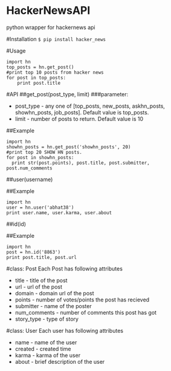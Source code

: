 # HackerNewsAPI
python wrapper for hackernews api

#Installation
`$ pip install hacker_news`

#Usage
```
import hn
top_posts = hn.get_post()
#print top 10 posts from hacker news
for post in top_posts:
    print post.title
 ```
    

#API
##get_post(post_type, limit)
###parameter: 
  * post_type - any one of [top_posts, new_posts, askhn_posts, showhn_posts, job_posts]. Default value is top_posts.
  * limit - number of posts to return. Default value is 10

##Example
```
import hn
showhn_posts = hn.get_post('showhn_posts', 20)
#print top 20 SHOW HN posts.
for post in showhn_posts:
  print str(post.points), post.title, post.submitter, post.num_comments
```
  
##user(username)

##Example
```
import hn
user = hn.user('abhat38')
print user.name, user.karma, user.about
```

##id(id)

##Example
```
import hn
post = hn.id('8863')
print post.title, post.url
```

#class: Post
Each Post has following attributes
* title - title of the post
* url - url of the post
* domain - domain url of the post
* points - number of votes/points the post has recieved
* submitter - name of the poster
* num_comments - number of comments this post has got
* story_type - type of story

#class: User
Each user has following attributes
* name - name of the user
* created - created time
* karma - karma of the user
* about - brief description of the user
